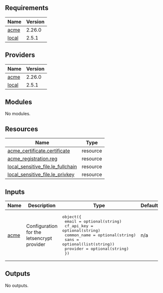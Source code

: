 <!-- BEGIN_TF_DOCS -->
## Requirements

| Name | Version |
|------|---------|
| <a name="requirement_acme"></a> [acme](#requirement\_acme) | 2.26.0 |
| <a name="requirement_local"></a> [local](#requirement\_local) | 2.5.1 |

## Providers

| Name | Version |
|------|---------|
| <a name="provider_acme"></a> [acme](#provider\_acme) | 2.26.0 |
| <a name="provider_local"></a> [local](#provider\_local) | 2.5.1 |

## Modules

No modules.

## Resources

| Name | Type |
|------|------|
| [acme_certificate.certificate](https://registry.terraform.io/providers/vancluever/acme/2.26.0/docs/resources/certificate) | resource |
| [acme_registration.reg](https://registry.terraform.io/providers/vancluever/acme/2.26.0/docs/resources/registration) | resource |
| [local_sensitive_file.le_fullchain](https://registry.terraform.io/providers/hashicorp/local/2.5.1/docs/resources/sensitive_file) | resource |
| [local_sensitive_file.le_privkey](https://registry.terraform.io/providers/hashicorp/local/2.5.1/docs/resources/sensitive_file) | resource |

## Inputs

| Name | Description | Type | Default | Required |
|------|-------------|------|---------|:--------:|
| <a name="input_acme"></a> [acme](#input\_acme) | Configuration for the letsencrypt provider | <pre>object({<br>    email       = optional(string)<br>    cf_api_key  = optional(string)<br>    common_name = optional(string)<br>    sans        = optional(list(string))<br>    provider    = optional(string)<br>  })</pre> | n/a | yes |

## Outputs

No outputs.
<!-- END_TF_DOCS -->